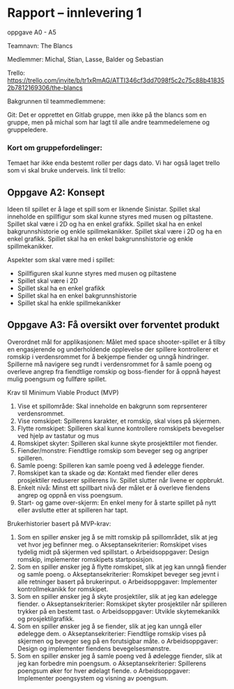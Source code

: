 # Rapport – innlevering 1

oppgave A0 - A5 

Teamnavn: The Blancs  

Medlemmer: Michal, Stian, Lasse, Balder og Sebastian

Trello: https://trello.com/invite/b/tr1xRmAG/ATTI346cf3dd7098f5c2c75c88b418352b7812169306/the-blancs

Bakgrunnen til teammedlemmene: 


Git: Det er opprettet en Gitlab gruppe, men ikke på the blancs som en gruppe, men på michal som har lagt til alle andre teammedelemene og gruppeledere. 

### Kort om gruppefordelinger: 
Temaet har ikke enda bestemt roller per dags dato. Vi har også laget trello som vi skal bruke underveis. link til trello: 



## Oppgave A2: Konsept
Ideen til spillet er å lage et spill som er liknende Sinistar.
Spillet skal inneholde en spillfigur som skal kunne styres med musen og piltastene. Spillet skal være i 2D og ha en enkel grafikk. Spillet skal ha en enkel bakgrunnshistorie og enkle spillmekanikker. 
Spillet skal være i 2D og ha en enkel grafikk. Spillet skal ha en enkel bakgrunnshistorie og enkle spillmekanikker.

Aspekter som skal være med i spillet:
- Spillfiguren skal kunne styres med musen og piltastene
- Spillet skal være i 2D
- Spillet skal ha en enkel grafikk
- Spillet skal ha en enkel bakgrunnshistorie
- Spillet skal ha enkle spillmekanikker

## Oppgave A3: Få oversikt over forventet produkt

Overordnet mål for applikasjonen: 
Målet med space shooter-spillet er å tilby en engasjerende og underholdende opplevelse der spillere kontrollerer et romskip i verdensrommet for å bekjempe fiender og unngå hindringer. Spillerne må navigere seg rundt i verdensrommet for å samle poeng og overleve angrep fra fiendtlige romskip og boss-fiender for å oppnå høyest mulig poengsum og fullføre spillet.

Krav til Minimum Viable Product (MVP)
1. Vise et spillområde: Skal inneholde en bakgrunn som reprsenterer verdensrommet. 
2. Vise romskipet: Spillerens karakter, et romskip, skal vises på skjermen. 
3. Flytte romskipet: Spilleren skal kunne kontrollere romskipets bevegelser ved hjelp av tastatur og mus
4. Romskipet skyter: Spilleren skal kunne skyte prosjekttiler mot fiender.
5. Fiender/monstre: Fiendtlige romskip som beveger seg og angriper spilleren. 
6. Samle poeng: Spilleren kan samle poeng ved å ødelegge fiender.
7. Romskipet kan ta skade og dø: Kontakt med fiender eller deres prosjektiler reduserer spillerens liv. Spillet slutter når livene er oppbrukt.
8. Enkelt nivå: Minst ett spillbart nivå der målet er å overleve fiendens angrep og oppnå en viss poengsum.
9.  Start- og game over-skjerm: En enkel meny for å starte spillet på nytt eller avslutte etter at spilleren har tapt.

Brukerhistorier basert på MVP-krav: 

1.  Som en spiller ønsker jeg å se mitt romskip på spillområdet, slik at jeg vet hvor jeg befinner meg.
o   Akseptansekriterier: Romskipet vises tydelig midt på skjermen ved spillstart.
o   Arbeidsoppgaver: Design romskip, implementer romskipets startposisjon.
2.  Som en spiller ønsker jeg å flytte romskipet, slik at jeg kan unngå fiender og samle poeng.
o   Akseptansekriterier: Romskipet beveger seg jevnt i alle retninger basert på brukerinput.
o   Arbeidsoppgaver: Implementer kontrollmekanikk for romskipet.
3.  Som en spiller ønsker jeg å skyte prosjektiler, slik at jeg kan ødelegge fiender.
o   Akseptansekriterier: Romskipet skyter prosjektiler når spilleren trykker på en bestemt tast.
o   Arbeidsoppgaver: Utvikle skytemekanikk og prosjektilgrafikk.
4.  Som en spiller ønsker jeg å se fiender, slik at jeg kan unngå eller ødelegge dem.
o   Akseptansekriterier: Fiendtlige romskip vises på skjermen og beveger seg på en forutsigbar måte.
o   Arbeidsoppgaver: Design og implementer fiendens bevegelsesmønstre.
5.  Som en spiller ønsker jeg å samle poeng ved å ødelegge fiender, slik at jeg kan forbedre min poengsum.
o   Akseptansekriterier: Spillerens poengsum øker for hver ødelagt fiende.
o   Arbeidsoppgaver: Implementer poengsystem og visning av poengsum.
